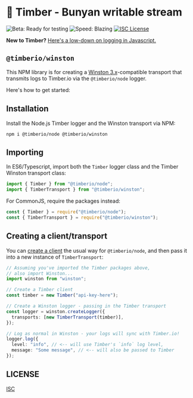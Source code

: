 # 🌲 Timber - Bunyan writable stream

![Beta: Ready for testing](https://img.shields.io/badge/early_release-beta-green.svg)
![Speed: Blazing](https://img.shields.io/badge/speed-blazing%20%F0%9F%94%A5-brightgreen.svg)
[![ISC License](https://img.shields.io/badge/license-ISC-ff69b4.svg)](LICENSE.md)

**New to Timber?** [Here's a low-down on logging in Javascript.](https://github.com/timberio/timber-js)

## `@timberio/winston`

This NPM library is for creating a [Winston 3.x](https://github.com/winstonjs/winston)-compatible transport that transmits logs to Timber.io via the `@timberio/node` logger.

Here's how to get started:

## Installation

Install the Node.js Timber logger and the Winston transport via NPM:

```
npm i @timberio/node @timberio/winston
```

## Importing

In ES6/Typescript, import both the `Timber` logger class and the Timber Winston transport class:

```typescript
import { Timber } from "@timberio/node";
import { TimberTransport } from "@timberio/winston";
```

For CommonJS, require the packages instead:

```js
const { Timber } = require("@timberio/node");
const { TimberTransport } = require("@timberio/winston");
```

## Creating a client/transport

You can [create a client](https://github.com/timberio/timber-js/tree/master/packages/node#creating-a-client) the usual way for `@timberio/node`, and then pass it into a new instance of `TimberTransport`:

```typescript
// Assuming you've imported the Timber packages above,
// also import Winston...
import winston from "winston";

// Create a Timber client
const timber = new Timber("api-key-here");

// Create a Winston logger - passing in the Timber transport
const logger = winston.createLogger({
  transports: [new TimberTransport(timber)],
});

// Log as normal in Winston - your logs will sync with Timber.io!
logger.log({
  level: "info", // <-- will use Timber's `info` log level,
  message: "Some message", // <-- will also be passed to Timber
});
```

## LICENSE

[ISC](LICENSE.md)
